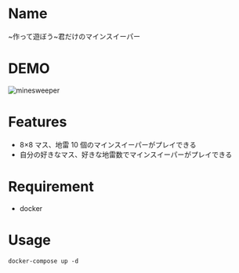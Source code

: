 # Name

~作って遊ぼう~君だけのマインスイーパー

# DEMO

![minesweeper](https://user-images.githubusercontent.com/46744500/152663019-2ae8c620-aadc-4b81-9804-e1080a11d2a8.gif)

# Features

- 8×8 マス、地雷 10 個のマインスイーパーがプレイできる
- 自分の好きなマス、好きな地雷数でマインスイーパーがプレイできる

# Requirement

- docker

# Usage

```
docker-compose up -d
```
